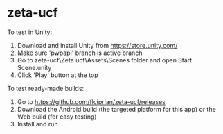# zeta-ucf

To test in Unity: 
1. Download and install Unity from https://store.unity.com/
2. Make sure 'pwpapi' branch is active branch
3. Go to zeta-ucf\Zeta ucf\Assets\Scenes folder and open Start Scene.unity
4. Click 'Play' button at the top

To test ready-made builds:
1. Go to https://github.com/flciprian/zeta-ucf/releases
2. Download the Android build (the targeted platform for this app) or the Web build (for easy testing)
3. Install and run 

